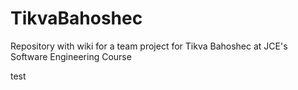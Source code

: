 # TikvaBahoshec
Repository with wiki for a team project for Tikva Bahoshec at JCE's Software Engineering Course

test